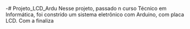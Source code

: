 -# Projeto_LCD_Ardu
Nesse projeto, passado n curso Técnico em Informática, foi constrído um sistema eletrônico com Arduino, com placa LCD. Com a finaliza

